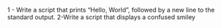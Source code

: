 1 - Write a script that prints “Hello, World”, followed by a new line to the standard output.
2-Write a script that displays a confused smiley 
